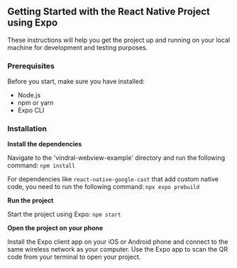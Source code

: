 ## Getting Started with the React Native Project using Expo

These instructions will help you get the project up and running on your local machine for development and testing purposes.

### Prerequisites

Before you start, make sure you have installed:

- Node.js
- npm or yarn
- Expo CLI

### Installation

**Install the dependencies**

Navigate to the 'vindral-webview-example' directory and run the following command:
`npm install`

For dependencies like `react-native-google-cast` that add custom native code, you need to run the following command:
`npx expo prebuild`

**Run the project**

Start the project using Expo:
`npm start`

**Open the project on your phone**

Install the Expo client app on your iOS or Android phone and connect to the same wireless network as your computer. Use the Expo app to scan the QR code from your terminal to open your project.